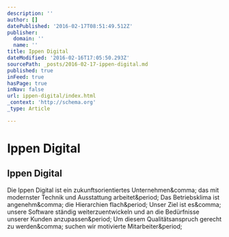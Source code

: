 ```yaml
---
description: ''
author: []
datePublished: '2016-02-17T08:51:49.512Z'
publisher:
  domain: ''
  name: ''
title: Ippen Digital
dateModified: '2016-02-16T17:05:50.293Z'
sourcePath: _posts/2016-02-17-ippen-digital.md
published: true
inFeed: true
hasPage: true
inNav: false
url: ippen-digital/index.html
_context: 'http://schema.org'
_type: Article

---
```

# Ippen Digital

<article style=""><h1>Ippen Digital</h1><p>Die Ippen Digital ist ein zukunftsorientiertes Unternehmen&amp;comma; das mit modernster Technik und Ausstattung arbeitet&amp;period; Das Betriebsklima ist angenehm&amp;comma; die Hierarchien flach&amp;period; Unser Ziel ist es&amp;comma; unsere Software ständig weiterzuentwickeln und an die Bedürfnisse unserer Kunden anzupassen&amp;period; Um diesem Qualitätsanspruch gerecht zu werden&amp;comma; suchen wir motivierte Mitarbeiter&amp;period;</p></article>